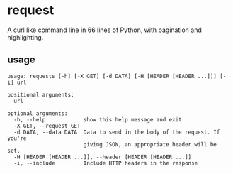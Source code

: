 request
=======

A curl like command line in 66 lines of Python, with pagination and highlighting.

usage
-----

    usage: requests [-h] [-X GET] [-d DATA] [-H [HEADER [HEADER ...]]] [-i] url

    positional arguments:
      url

    optional arguments:
      -h, --help            show this help message and exit
      -X GET, --request GET
      -d DATA, --data DATA  Data to send in the body of the request. If you're
                            giving JSON, an appropriate header will be set.
      -H [HEADER [HEADER ...]], --header [HEADER [HEADER ...]]
      -i, --include         Include HTTP headers in the response
